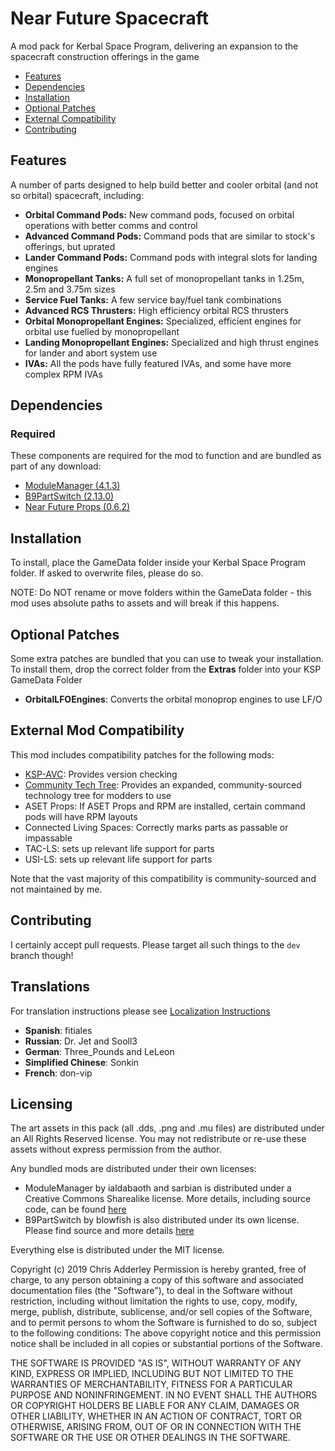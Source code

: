 # Near Future Spacecraft

A mod pack for Kerbal Space Program, delivering an expansion to the spacecraft construction offerings in the game

* [Features](#features)
* [Dependencies](#dependencies)
* [Installation](#installation)
* [Optional Patches](#optional-patches)
* [External Compatibility](#features)
* [Contributing](#contributing)

## Features

A number of parts designed to help build better and cooler orbital (and not so orbital) spacecraft, including:

* **Orbital Command Pods:**  New command pods, focused on orbital operations with better comms and control
* **Advanced Command Pods:** Command pods that are similar to stock's offerings, but uprated
* **Lander Command Pods:** Command pods with integral slots for landing engines
* **Monopropellant Tanks:** A full set of monopropellant tanks in 1.25m, 2.5m and 3.75m sizes
* **Service Fuel Tanks:** A few service bay/fuel tank combinations
* **Advanced RCS Thrusters:** High efficiency orbital RCS thrusters
* **Orbital Monopropellant Engines:** Specialized, efficient engines for orbital use fuelled by monopropellant
* **Landing Monopropellant Engines:** Specialized and high thrust engines for lander and abort system use
* **IVAs:** All the pods have fully featured IVAs, and some have more complex RPM IVAs

## Dependencies

### Required
These components are required for the mod to function and are bundled as part of any download:
* [ModuleManager (4.1.3)](https://github.com/sarbian/ModuleManager)
* [B9PartSwitch (2.13.0)](https://github.com/blowfishpro/B9PartSwitch)
* [Near Future Props (0.6.2)](https://github.com/ChrisAdderley/NearFutureProps)

## Installation

To install, place the GameData folder inside your Kerbal Space Program folder. If asked to overwrite files, please do so.

NOTE: Do NOT rename or move folders within the GameData folder - this mod uses absolute paths to assets and will break if this happens.

## Optional Patches

Some extra patches are bundled that you can use to tweak your installation. To install them, drop the correct folder from the **Extras** folder into your KSP GameData Folder

* **OrbitalLFOEngines**: Converts the orbital monoprop engines to use LF/O

## External Mod Compatibility

This mod includes compatibility patches for the following mods:
* [KSP-AVC](https://github.com/CYBUTEK/KSPAddonVersionChecker): Provides version checking
* [Community Tech Tree](https://github.com/ChrisAdderley/CommunityTechTree): Provides an expanded, community-sourced technology tree for modders to use
* ASET Props: If ASET Props and RPM are installed, certain command pods will have RPM layouts
* Connected Living Spaces: Correctly marks parts as passable or impassable
* TAC-LS: sets up relevant life support for parts
* USI-LS:  sets up relevant life support for parts

Note that the vast majority of this compatibility is community-sourced and not maintained by me.

## Contributing

I certainly accept pull requests. Please target all such things to the `dev` branch though!


## Translations

For translation instructions please see [Localization Instructions](https://github.com/ChrisAdderley/NearFutureSpacecraft/blob/master/GameData/NearFutureSpacecraft/Localization/Localization.md)

* **Spanish**: fitiales
* **Russian**: Dr. Jet and Sooll3
* **German**: Three_Pounds and LeLeon
* **Simplified Chinese**: Sonkin
* **French**: don-vip

## Licensing

The art assets in this pack (all .dds, .png and .mu files) are distributed under an All Rights Reserved license. You may not redistribute or re-use these assets without express permission from the author.

Any bundled mods are distributed under their own licenses:
* ModuleManager by ialdabaoth and sarbian is distributed under a Creative Commons Sharealike license. More details, including source code, can be found [here](http://forum.kerbalspaceprogram.com/threads/31342-0-20-ModuleManager-1-3-for-all-your-stock-modding-needs?p=528607&viewfull=1#post528607)
* B9PartSwitch by blowfish is also distributed under its own license. Please find source and more details [here](https://github.com/blowfishpro/B9PartSwitch)

Everything else is distributed under the MIT license.

Copyright (c) 2019 Chris Adderley
Permission is hereby granted, free of charge, to any person obtaining a copy of this software and associated documentation files (the "Software"), to deal in the Software without restriction, including without limitation the rights to use, copy, modify, merge, publish, distribute, sublicense, and/or sell copies of the Software, and to permit persons to whom the Software is furnished to do so, subject to the following conditions: The above copyright notice and this permission notice shall be included in all copies or substantial portions of the Software.

THE SOFTWARE IS PROVIDED "AS IS", WITHOUT WARRANTY OF ANY KIND, EXPRESS OR IMPLIED, INCLUDING BUT NOT LIMITED TO THE WARRANTIES OF MERCHANTABILITY, FITNESS FOR A PARTICULAR PURPOSE AND NONINFRINGEMENT. IN NO EVENT SHALL THE AUTHORS OR COPYRIGHT HOLDERS BE LIABLE FOR ANY CLAIM, DAMAGES OR OTHER LIABILITY, WHETHER IN AN ACTION OF CONTRACT, TORT OR OTHERWISE, ARISING FROM, OUT OF OR IN CONNECTION WITH THE SOFTWARE OR THE USE OR OTHER DEALINGS IN THE SOFTWARE.
